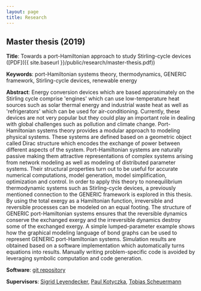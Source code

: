```yaml
---
layout: page
title: Research
---
```


## Master thesis (2019)

**Title**:
Towards a port-Hamiltonian approach to study Stirling-cycle devices
([PDF]({{ site.baseurl }}/public/research/master-thesis.pdf))

**Keywords**:
port-Hamiltonian systems theory,
thermodynamics,
GENERIC framework,
Stirling-cycle devices,
renewable energy

**Abstract**:
Energy conversion devices
which are based approximately on the Stirling cycle
comprise
'engines'
which can use low-temperature heat sources
such as solar thermal energy and industrial waste heat
as well as
'refrigerators'
which can be used for air-conditioning.
Currently, these devices are not very popular
but they could play an important role in
dealing with global challenges
such as pollution and climate change.
Port-Hamiltonian systems theory
provides a modular approach
to modeling physical systems.
These systems are defined
based on a geometric object
called Dirac structure
which encodes the exchange of power between different
aspects of the system.
Port-Hamiltonian systems are naturally passive
making them attractive representations of
complex systems arising from
network modeling
as well as
modeling of distributed parameter systems.
Their structural properties turn out to be useful
for accurate numerical computations,
model generation, model simplification,
optimization and control.
In order to apply this theory
to nonequilibrium thermodynamic systems
such as Stirling-cycle devices,
a previously mentioned connection to
the GENERIC framework is explored in this thesis.
By using the total exergy as a Hamiltonian function,
irreversible and reversible processes
can be modeled on an equal footing.
The structure of GENERIC port-Hamiltonian systems
ensures that
the reversible dynamics conserve the exchanged exergy and
the irreversible dynamics destroy some of the exchanged exergy.
A simple lumped-parameter example shows how
the graphical modeling language of bond graphs
can be used to represent GENERIC port-Hamiltonian systems.
Simulation results are obtained
based on a software implementation
which automatically turns equations into results.
Manually writing problem-specific code
is avoided by leveraging
symbolic computation and code generation.

**Software**:
[git repository](https://github.com/MarkusLohmayer/master-thesis-code)

**Supervisors**:
[Sigrid Leyendecker](http://ltd.techfak.fau.de/Team/Leyendecker/SLeyendecker_Publications.htm),
[Paul Kotyczka](https://www.rt.mw.tum.de/en/members/current/paul-kotyczka/),
[Tobias Scheuermann](https://www.rt.mw.tum.de/en/members/current/tobias-scheuermann/)

